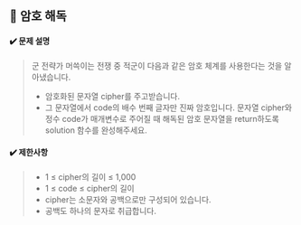 ## :blue_book: 암호 해독

#### :heavy_check_mark: 문제 설명 
> 군 전략가 머쓱이는 전쟁 중 적군이 다음과 같은 암호 체계를 사용한다는 것을 알아냈습니다.
>
> * 암호화된 문자열 cipher를 주고받습니다.
> * 그 문자열에서 code의 배수 번째 글자만 진짜 암호입니다.
> 문자열 cipher와 정수 code가 매개변수로 주어질 때 해독된 암호 문자열을 return하도록 solution 함수를 완성해주세요.

#### :heavy_check_mark: 제한사항
> * 1 ≤ cipher의 길이 ≤ 1,000
> * 1 ≤ code ≤ cipher의 길이
> * cipher는 소문자와 공백으로만 구성되어 있습니다.
> * 공백도 하나의 문자로 취급합니다.
